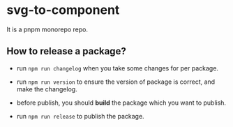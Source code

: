 # svg-to-component

It is a pnpm monorepo repo.

## How to release a package?

- run `npm run changelog` when you take some changes for per package.

- run `npm run version` to ensure the version of package is correct, and make the changelog.

- before publish, you should **build** the package which you want to publish.

- run `npm run release` to publish the package.

